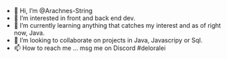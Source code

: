- 👋 Hi, I’m @Arachnes-String
- 👀 I’m interested in front and back end dev.
- 🌱 I’m currently learning anything that catches my interest and as of right now, Java.
- 💞️ I’m looking to collaborate on projects in Java, Javascripy or Sql.
- 📫 How to reach me ... msg me on Discord #deloralei

<!---
Arachnes-String/Arachnes-String is a ✨ special ✨ repository because its `README.md` (this file) appears on your GitHub profile.
You can click the Preview link to take a look at your changes.
--->
